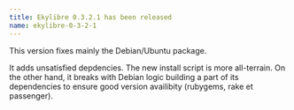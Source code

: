 ```yaml
---
title: Ekylibre 0.3.2.1 has been released
name: ekylibre-0-3-2-1
---
```

This version fixes mainly the Debian/Ubuntu package.

It adds unsatisfied depdencies. The new install script is more all-terrain. On the other hand, it breaks with Debian logic building a part of its dependencies to ensure good version availibity (rubygems, rake et passenger).
